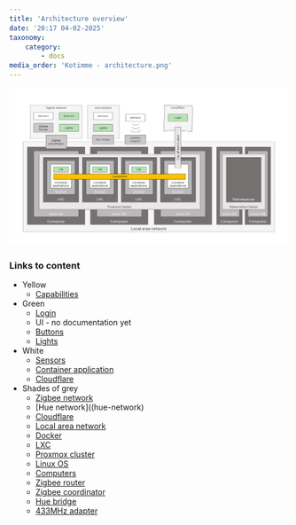```yaml
---
title: 'Architecture overview'
date: '20:17 04-02-2025'
taxonomy:
    category:
        - docs
media_order: 'Kotimme - architecture.png'
---
```


![Kotimme%20-%20architecture](Kotimme%20-%20architecture.png "Kotimme%20-%20architecture")

### Links to content
* Yellow
   * [Capabilities](/capabilities)
*  Green
   * [Login](/access-to-applications)
   * UI - no documentation yet
   * [Buttons](/buttons)
   * [Lights](/lights)
* White
   * [Sensors](/sensors)
   * [Container application](/container-application)
   * [Cloudflare](/cloudflare)
* Shades of grey
   * [Zigbee network](zigbee-network)
   * [Hue network]((hue-network)
   * [Cloudflare](/cloudflare)
   * [Local area network](/lan)
   * [Docker](/docker)
   * [LXC](/lxc)
   * [Proxmox cluster](/proxmox)
   * [Linux OS](/linux)
   * [Computers](/computers)
   * [Zigbee router](/zigbee-router)
   * [Zigbee coordinator](/zigbee-coordinator)
   * [Hue bridge](/hue-bridge)
   * [433MHz adapter](/433mhz-adapter)